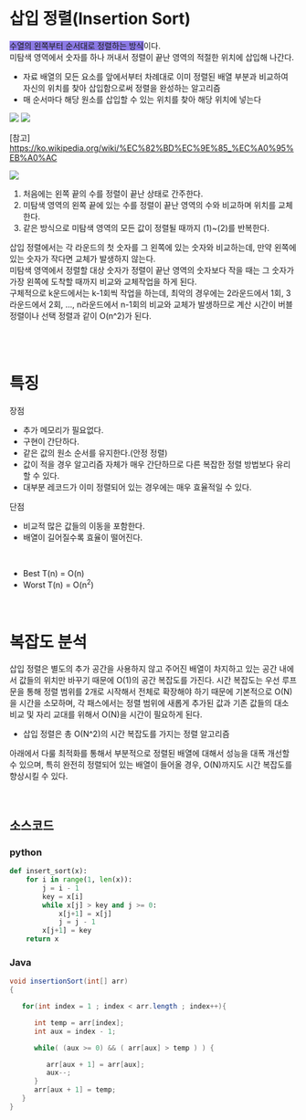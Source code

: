 # 삽입 정렬(Insertion Sort)

<span style="background-color:#8c7ae6">수열의 왼쪽부터 순서대로 정렬하는 방식</span>이다.  
미탐색 영역에서 숫자를 하나 꺼내서 정렬이 끝난 영역의 적절한 위치에 삽입해 나간다.

- 자료 배열의 모든 요소를 앞에서부터 차례대로 이미 정렬된 배열 부분과 비교하여 자신의 위치를 찾아 삽입함으로써 정렬을 완성하는 알고리즘
- 매 순서마다 해당 원소를 삽입할 수 있는 위치를 찾아 해당 위치에 넣는다


<img src="https://upload.wikimedia.org/wikipedia/commons/2/25/Insertion_sort_animation.gif">
<img src="https://upload.wikimedia.org/wikipedia/commons/e/ea/Insertion_sort_001.PNG">

[참고] https://ko.wikipedia.org/wiki/%EC%82%BD%EC%9E%85_%EC%A0%95%EB%A0%AC


<img src="https://i.imgur.com/SOsBJt1.gif">


1. 처음에는 왼쪽 끝의 수를 정렬이 끝난 상태로 간주한다.
2. 미탐색 영역의 왼쪽 끝에 있는 수를 정렬이 끝난 영역의 수와 비교하며 위치를 교체한다.
3. 같은 방식으로 미탐색 영역의 모든 값이 정렬될 때까지 (1)~(2)를 반복한다.

삽입 정렬에서는 각 라운드의 첫 숫자를 그 왼쪽에 있는 숫자와 비교하는데, 만약 왼쪽에 있는 숫자가 작다면 교체가 발생하지 않는다.  
미탐색 영역에서 정렬할 대상 숫자가 정렬이 끝난 영역의 숫자보다 작을 때는 그 숫자가 가장 왼쪽에 도착할 때까지 비교와 교체작업을 하게 된다.  
구체적으로 k운드에서는 k-1회씩 작업을 하는데, 최악의 경우에는 2라운드에서 1회, 3라운드에서 2회, ..., n라운드에서 n-1회의 비교와 교체가 발생하므로 계산 시간이 버블 정렬이나 선택 정렬과 같이 O(n^2)가 된다.  

<br>
<br>

# 특징
장점
- 추가 메모리가 필요없다.
- 구현이 간단하다.
- 같은 값의 원소 순서를 유지한다.(안정 정렬)
- 값이 적을 경우 알고리즘 자체가 매우 간단하므로 다른 복잡한 정렬 방법보다 유리할 수 있다.
- 대부분 레코드가 이미 정렬되어 있는 경우에는 매우 효율적일 수 있다.  

단점
- 비교적 많은 값들의 이동을 포함한다.
- 배열이 길어질수록 효율이 떨어진다.

<br>

- Best T(n) = O(n)
- Worst T(n) = O(n$^2$)

<br>

# 복잡도 분석
삽입 정렬은 별도의 추가 공간을 사용하지 않고 주어진 배열이 차지하고 있는 공간 내에서 값들의 위치만 바꾸기 때문에 O(1)의 공간 복잡도를 가진다.
시간 복잡도는 우선 루프문을 통해 정렬 범위를 2개로 시작해서 전체로 확장해야 하기 때문에 기본적으로 O(N)을 시간을 소모하며, 각 패스에서는 정렬 범위에 새롭게 추가된 값과 기존 값들의 대소 비교 및 자리 교대를 위해서 O(N)을 시간이 필요하게 된다.  
- 삽입 정렬은 총 O(N^2)의 시간 복잡도를 가지는 정렬 알고리즘  

아래에서 다룰 최적화를 통해서 부분적으로 정렬된 배열에 대해서 성능을 대폭 개선할 수 있으며, 특히 완전히 정렬되어 있는 배열이 들어올 경우, O(N)까지도 시간 복잡도를 향상시킬 수 있다.

<br>

## 소스코드

### python
```python
def insert_sort(x):
	for i in range(1, len(x)):
		j = i - 1
		key = x[i]
		while x[j] > key and j >= 0:
			x[j+1] = x[j]
			j = j - 1
		x[j+1] = key
	return x
```
### Java
```java
void insertionSort(int[] arr)
{

   for(int index = 1 ; index < arr.length ; index++){

      int temp = arr[index];
      int aux = index - 1;

      while( (aux >= 0) && ( arr[aux] > temp ) ) {

         arr[aux + 1] = arr[aux];
         aux--;
      }
      arr[aux + 1] = temp;
   }
}
```